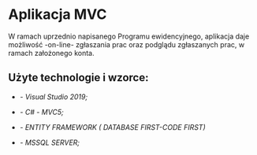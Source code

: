 # **Aplikacja MVC**



W ramach uprzednio napisanego Programu ewidencyjnego, aplikacja daje możliwość -on-line- zgłaszania prac oraz podglądu zgłaszanych prac, w ramach założonego konta.



## **Użyte technologie i wzorce:**

* *- Visual Studio 2019;*

* *- C# - MVC5;*

* *- ENTITY FRAMEWORK ( DATABASE FIRST-CODE FIRST)*

* *- MSSQL SERVER;*
